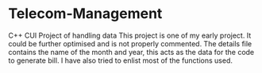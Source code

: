 # Telecom-Management
C++ CUI Project of handling data
This project is one of my early project.
It could be further optimised and is not properly commented.
The details file contains the name of the month and year, this acts as the data for the code to generate bill.
I have also tried to enlist most of the functions used.
